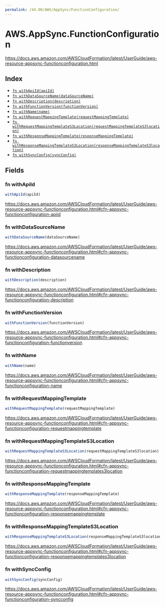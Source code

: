 ```yaml
---
permalink: /44.00/AWS/AppSync/FunctionConfiguration/
---
```


# AWS.AppSync.FunctionConfiguration

https://docs.aws.amazon.com/AWSCloudFormation/latest/UserGuide/aws-resource-appsync-functionconfiguration.html

## Index

* [`fn withApiId(apiId)`](#fn-withapiid)
* [`fn withDataSourceName(dataSourceName)`](#fn-withdatasourcename)
* [`fn withDescription(description)`](#fn-withdescription)
* [`fn withFunctionVersion(functionVersion)`](#fn-withfunctionversion)
* [`fn withName(name)`](#fn-withname)
* [`fn withRequestMappingTemplate(requestMappingTemplate)`](#fn-withrequestmappingtemplate)
* [`fn withRequestMappingTemplateS3Location(requestMappingTemplateS3location)`](#fn-withrequestmappingtemplates3location)
* [`fn withResponseMappingTemplate(responseMappingTemplate)`](#fn-withresponsemappingtemplate)
* [`fn withResponseMappingTemplateS3Location(responseMappingTemplateS3location)`](#fn-withresponsemappingtemplates3location)
* [`fn withSyncConfig(syncConfig)`](#fn-withsyncconfig)

## Fields

### fn withApiId

```ts
withApiId(apiId)
```

https://docs.aws.amazon.com/AWSCloudFormation/latest/UserGuide/aws-resource-appsync-functionconfiguration.html#cfn-appsync-functionconfiguration-apiid

### fn withDataSourceName

```ts
withDataSourceName(dataSourceName)
```

https://docs.aws.amazon.com/AWSCloudFormation/latest/UserGuide/aws-resource-appsync-functionconfiguration.html#cfn-appsync-functionconfiguration-datasourcename

### fn withDescription

```ts
withDescription(description)
```

https://docs.aws.amazon.com/AWSCloudFormation/latest/UserGuide/aws-resource-appsync-functionconfiguration.html#cfn-appsync-functionconfiguration-description

### fn withFunctionVersion

```ts
withFunctionVersion(functionVersion)
```

https://docs.aws.amazon.com/AWSCloudFormation/latest/UserGuide/aws-resource-appsync-functionconfiguration.html#cfn-appsync-functionconfiguration-functionversion

### fn withName

```ts
withName(name)
```

https://docs.aws.amazon.com/AWSCloudFormation/latest/UserGuide/aws-resource-appsync-functionconfiguration.html#cfn-appsync-functionconfiguration-name

### fn withRequestMappingTemplate

```ts
withRequestMappingTemplate(requestMappingTemplate)
```

https://docs.aws.amazon.com/AWSCloudFormation/latest/UserGuide/aws-resource-appsync-functionconfiguration.html#cfn-appsync-functionconfiguration-requestmappingtemplate

### fn withRequestMappingTemplateS3Location

```ts
withRequestMappingTemplateS3Location(requestMappingTemplateS3location)
```

https://docs.aws.amazon.com/AWSCloudFormation/latest/UserGuide/aws-resource-appsync-functionconfiguration.html#cfn-appsync-functionconfiguration-requestmappingtemplates3location

### fn withResponseMappingTemplate

```ts
withResponseMappingTemplate(responseMappingTemplate)
```

https://docs.aws.amazon.com/AWSCloudFormation/latest/UserGuide/aws-resource-appsync-functionconfiguration.html#cfn-appsync-functionconfiguration-responsemappingtemplate

### fn withResponseMappingTemplateS3Location

```ts
withResponseMappingTemplateS3Location(responseMappingTemplateS3location)
```

https://docs.aws.amazon.com/AWSCloudFormation/latest/UserGuide/aws-resource-appsync-functionconfiguration.html#cfn-appsync-functionconfiguration-responsemappingtemplates3location

### fn withSyncConfig

```ts
withSyncConfig(syncConfig)
```

https://docs.aws.amazon.com/AWSCloudFormation/latest/UserGuide/aws-resource-appsync-functionconfiguration.html#cfn-appsync-functionconfiguration-syncconfig